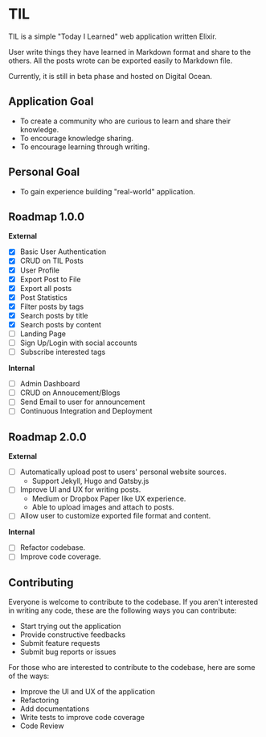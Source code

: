 # TIL

TIL is a simple "Today I Learned" web application written Elixir.

User write things they have learned in Markdown format and share to the others.
All the posts wrote can be exported easily to Markdown file.

Currently, it is still in beta phase and hosted on Digital Ocean.

## Application Goal

- To create a community who are curious to learn and share their knowledge.
- To encourage knowledge sharing.
- To encourage learning through writing.

## Personal Goal
- To gain experience building "real-world" application.

## Roadmap 1.0.0

**External**
- [x] Basic User Authentication
- [x] CRUD on TIL Posts
- [x] User Profile
- [x] Export Post to File
- [x] Export all posts
- [x] Post Statistics
- [x] Filter posts by tags
- [x] Search posts by title
- [x] Search posts by content
- [ ] Landing Page
- [ ] Sign Up/Login with social accounts
- [ ] Subscribe interested tags

**Internal**
- [ ] Admin Dashboard
- [ ] CRUD on Annoucement/Blogs
- [ ] Send Email to user for announcement
- [ ] Continuous Integration and Deployment

## Roadmap 2.0.0

**External**
- [ ] Automatically upload post to users' personal website sources.
  - Support Jekyll, Hugo and Gatsby.js
- [ ] Improve UI and UX for writing posts.
  - Medium or Dropbox Paper like UX experience.
  - Able to upload images and attach to posts.
- [ ] Allow user to customize exported file format and content.

**Internal**

- [ ] Refactor codebase.
- [ ] Improve code coverage.

## Contributing
Everyone is welcome to contribute to the codebase. If you aren't interested in writing any code, these are the following ways you can contribute:

- Start trying out the application
- Provide constructive feedbacks
- Submit feature requests
- Submit bug reports or issues

For those who are interested to contribute to the codebase, here are some of the ways:
- Improve the UI and UX of the application
- Refactoring
- Add documentations
- Write tests to improve code coverage
- Code Review


